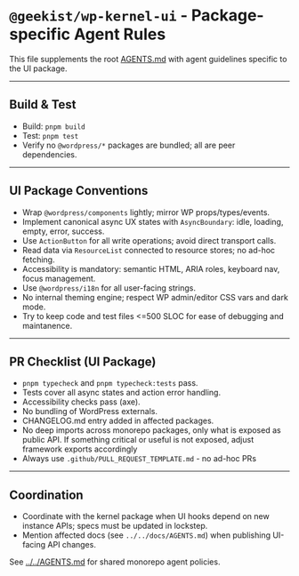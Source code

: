 # `@geekist/wp-kernel-ui` - Package-specific Agent Rules

This file supplements the root [AGENTS.md](../../AGENTS.md) with agent guidelines specific to the UI package.

---

## Build & Test

- Build: `pnpm build`
- Test: `pnpm test`
- Verify no `@wordpress/*` packages are bundled; all are peer dependencies.

---

## UI Package Conventions

- Wrap `@wordpress/components` lightly; mirror WP props/types/events.
- Implement canonical async UX states with `AsyncBoundary`: idle, loading, empty, error, success.
- Use `ActionButton` for all write operations; avoid direct transport calls.
- Read data via `ResourceList` connected to resource stores; no ad-hoc fetching.
- Accessibility is mandatory: semantic HTML, ARIA roles, keyboard nav, focus management.
- Use `@wordpress/i18n` for all user-facing strings.
- No internal theming engine; respect WP admin/editor CSS vars and dark mode.
- Try to keep code and test files <=500 SLOC for ease of debugging and maintanence.

---

## PR Checklist (UI Package)

- `pnpm typecheck` and `pnpm typecheck:tests` pass.
- Tests cover all async states and action error handling.
- Accessibility checks pass (axe).
- No bundling of WordPress externals.
- CHANGELOG.md entry added in affected packages.
- No deep imports across monorepo packages, only what is exposed as public API. If something critical or useful is not exposed, adjust framework exports accordingly
- Always use `.github/PULL_REQUEST_TEMPLATE.md` - no ad-hoc PRs

---

## Coordination

- Coordinate with the kernel package when UI hooks depend on new instance APIs; specs must be updated in lockstep.
- Mention affected docs (see `../../docs/AGENTS.md`) when publishing UI-facing API changes.

See [../../AGENTS.md](../../AGENTS.md) for shared monorepo agent policies.
